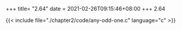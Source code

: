 +++
title= "2.64"
date = 2021-02-26T09:15:46+08:00
+++
2.64

{{< include file="./chapter2/code/any-odd-one.c" language="c" >}}

